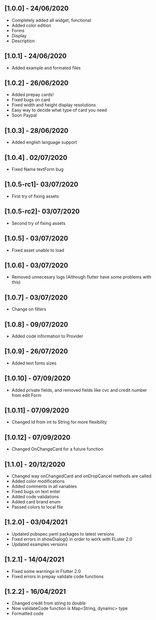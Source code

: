 ## [1.0.0] - 24/06/2020

- Completely added all widget, functional
- Added color edition
- Forms
- Display 
- Description

## [1.0.1] - 24/06/2020

- Added example and formated files

## [1.0.2] - 26/06/2020

- Added prepay cards!
- Fixed bugs on card
- Fixed width and height display resolutions
- Easy way to decide what type of card you need
- Soon Paypal

## [1.0.3] - 28/06/2020

- Added english language support

## [1.0.4] . 02/07/2020

- Fixed Name textForm bug

## [1.0.5-rc1]- 03/07/2020

- First try of fixing assets

## [1.0.5-rc2]- 03/07/2020

- Second try of fixing assets

## [1.0.5] - 03/07/2020

- Fixed asset unable to load

## [1.0.6] - 03/07/2020

- Removed unnecesary logs (Although flutter have some problems with this)

## [1.0.7] - 03/07/2020

- Change on filters

## [1.0.8] - 09/07/2020

- Added code information to Provider

## [1.0.9] - 26/07/2020

- Added text fonts sizes 

## [1.0.10] - 07/09/2020

- Added private fields, and removed fields like cvc and credit number from edit Form

## [1.0.11] - 07/09/2020

- Changed Id from int to String for more flexibility

## [1.0.12] - 07/09/2020

- Changed OnChangeCard for a future function

## [1.1.0] - 20/12/2020

- Changed way onChangedCard and onDropCancel methods are called
- Added color modifications
- Added comments in all variables
- Fixed bugs on text enter
- Added code validations
- Added card brand enum
- Passed colors to local file

## [1.2.0] - 03/04/2021

- Updated pubspec.yaml packages to latest versions
- Fixed errors in showDialog() in order to work with FLuter 2.0
- Updated examples versions


## [1.2.1] - 14/04/2021

- Fixed some warnings in Flutter 2.0
- Fixed errors in prepay validate code functions

## [1.2.2] - 16/04/2021

- Changed credit from string to double
- Now validateCode function is Map<String, dynamic> type
- Formatted code